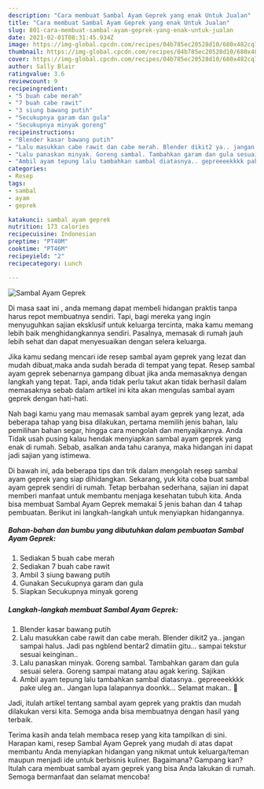 ```yaml
---
description: "Cara membuat Sambal Ayam Geprek yang enak Untuk Jualan"
title: "Cara membuat Sambal Ayam Geprek yang enak Untuk Jualan"
slug: 801-cara-membuat-sambal-ayam-geprek-yang-enak-untuk-jualan
date: 2021-02-01T08:31:45.934Z
image: https://img-global.cpcdn.com/recipes/04b785ec20528d10/680x482cq70/sambal-ayam-geprek-foto-resep-utama.jpg
thumbnail: https://img-global.cpcdn.com/recipes/04b785ec20528d10/680x482cq70/sambal-ayam-geprek-foto-resep-utama.jpg
cover: https://img-global.cpcdn.com/recipes/04b785ec20528d10/680x482cq70/sambal-ayam-geprek-foto-resep-utama.jpg
author: Sally Blair
ratingvalue: 3.6
reviewcount: 9
recipeingredient:
- "5 buah cabe merah"
- "7 buah cabe rawit"
- "3 siung bawang putih"
- "Secukupnya garam dan gula"
- "Secukupnya minyak goreng"
recipeinstructions:
- "Blender kasar bawang putih"
- "Lalu masukkan cabe rawit dan cabe merah. Blender dikit2 ya.. jangan sampai halus. Jadi pas ngblend bentar2 dimatiin gitu... sampai tekstur sesuai keinginan.."
- "Lalu panaskan minyak. Goreng sambal. Tambahkan garam dan gula sesuai selera. Goreng sampai matang atau agak kering. Sajikan"
- "Ambil ayam tepung lalu tambahkan sambal diatasnya.. gepreeeekkkk pake uleg an.. Jangan lupa lalapannya doonkk... Selamat makan.. 🤤"
categories:
- Resep
tags:
- sambal
- ayam
- geprek

katakunci: sambal ayam geprek 
nutrition: 173 calories
recipecuisine: Indonesian
preptime: "PT40M"
cooktime: "PT46M"
recipeyield: "2"
recipecategory: Lunch

---
```



![Sambal Ayam Geprek](https://img-global.cpcdn.com/recipes/04b785ec20528d10/680x482cq70/sambal-ayam-geprek-foto-resep-utama.jpg)

Di masa  saat ini , anda memang dapat membeli hidangan praktis tanpa harus repot membuatnya sendiri. Tapi, bagi mereka yang ingin menyuguhkan sajian eksklusif untuk keluarga tercinta, maka kamu memang lebih baik menghidangkannya sendiri. Pasalnya, memasak di rumah jauh lebih sehat dan dapat menyesuaikan dengan selera keluarga.

Jika kamu sedang mencari ide resep sambal ayam geprek yang lezat dan mudah dibuat,maka anda sudah berada di tempat yang tepat. Resep sambal ayam geprek  sebenarnya gampang dibuat jika anda memasaknya dengan langkah yang tepat. Tapi, anda tidak perlu takut akan tidak berhasil dalam memasaknya 
sebab dalam artikel ini kita akan mengulas sambal ayam geprek dengan hati-hati.  



Nah bagi kamu yang mau memasak sambal ayam geprek yang lezat, ada beberapa tahap yang bisa dilakukan, pertama memilih jenis bahan, lalu pemilihan bahan segar, hingga cara mengolah dan menyajikannya. Anda Tidak usah pusing kalau hendak menyiapkan sambal ayam geprek yang enak di rumah. Sebab, asalkan anda  tahu caranya, maka hidangan ini dapat jadi sajian yang istimewa.

Di bawah ini, ada beberapa tips dan trik dalam mengolah resep sambal ayam geprek yang siap dihidangkan. Sekarang, yuk kita coba buat sambal ayam geprek sendiri di rumah. Tetap berbahan sederhana, sajian ini dapat memberi manfaat untuk membantu menjaga kesehatan tubuh kita. Anda bisa membuat Sambal Ayam Geprek memakai 5 jenis bahan dan 4 tahap pembuatan. Berikut ini langkah-langkah untuk menyiapkan hidangannya.

<!--inarticleads1-->

##### Bahan-bahan dan bumbu yang dibutuhkan dalam pembuatan Sambal Ayam Geprek:

1. Sediakan 5 buah cabe merah
1. Sediakan 7 buah cabe rawit
1. Ambil 3 siung bawang putih
1. Gunakan Secukupnya garam dan gula
1. Siapkan Secukupnya minyak goreng




<!--inarticleads2-->

##### Langkah-langkah membuat Sambal Ayam Geprek:

1. Blender kasar bawang putih
1. Lalu masukkan cabe rawit dan cabe merah. Blender dikit2 ya.. jangan sampai halus. Jadi pas ngblend bentar2 dimatiin gitu... sampai tekstur sesuai keinginan..
1. Lalu panaskan minyak. Goreng sambal. Tambahkan garam dan gula sesuai selera. Goreng sampai matang atau agak kering. Sajikan
1. Ambil ayam tepung lalu tambahkan sambal diatasnya.. gepreeeekkkk pake uleg an.. Jangan lupa lalapannya doonkk... Selamat makan.. 🤤




Jadi, itulah artikel tentang  sambal ayam geprek  yang praktis dan mudah dilakukan versi kita. Semoga anda bisa membuatnya dengan hasil yang terbaik. 

Terima kasih anda telah membaca resep yang kita tampilkan di sini. Harapan kami, resep  Sambal Ayam Geprek yang mudah di atas dapat membantu Anda menyiapkan hidangan yang nikmat untuk keluarga/teman maupun menjadi ide untuk berbisnis kuliner. Bagaimana? Gampang kan? Itulah cara membuat sambal ayam geprek yang bisa Anda lakukan di rumah. Semoga bermanfaat dan selamat mencoba!

